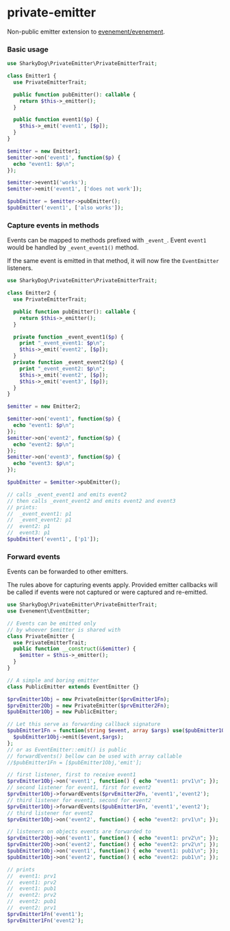 # private-emitter
Non-public emitter extension to [evenement/evenement](https://packagist.org/packages/evenement/evenement).

### Basic usage
```php
use SharkyDog\PrivateEmitter\PrivateEmitterTrait;

class Emitter1 {
  use PrivateEmitterTrait;

  public function pubEmitter(): callable {
    return $this->_emitter();
  }

  public function event1($p) {
    $this->_emit('event1', [$p]);
  }
}

$emitter = new Emitter1;
$emitter->on('event1', function($p) {
  echo "event1: $p\n";
});

$emitter->event1('works');
$emitter->emit('event1', ['does not work']);

$pubEmitter = $emitter->pubEmitter();
$pubEmitter('event1', ['also works']);
```

### Capture events in methods
Events can be mapped to methods prefixed with `_event_`.
Event `event1` would be handled by `_event_event1()` method.

If the same event is emitted in that method, it will now fire the `EventEmitter` listeners.

```php
use SharkyDog\PrivateEmitter\PrivateEmitterTrait;

class Emitter2 {
  use PrivateEmitterTrait;

  public function pubEmitter(): callable {
    return $this->_emitter();
  }

  private function _event_event1($p) {
    print "_event_event1: $p\n";
    $this->_emit('event2', [$p]);
  }
  private function _event_event2($p) {
    print "_event_event2: $p\n";
    $this->_emit('event2', [$p]);
    $this->_emit('event3', [$p]);
  }
}

$emitter = new Emitter2;

$emitter->on('event1', function($p) {
  echo "event1: $p\n";
});
$emitter->on('event2', function($p) {
  echo "event2: $p\n";
});
$emitter->on('event3', function($p) {
  echo "event3: $p\n";
});

$pubEmitter = $emitter->pubEmitter();

// calls _event_event1 and emits event2
// then calls _event_event2 and emits event2 and event3
// prints:
//  _event_event1: p1
//  _event_event2: p1
//  event2: p1
//  event3: p1
$pubEmitter('event1', ['p1']);
```
### Forward events
Events can be forwarded to other emitters.

The rules above for capturing events apply. Provided emitter callbacks will be called if events were not captured or were captured and re-emitted.

```php
use SharkyDog\PrivateEmitter\PrivateEmitterTrait;
use Evenement\EventEmitter;

// Events can be emitted only
// by whoever $emitter is shared with
class PrivateEmitter {
  use PrivateEmitterTrait;
  public function __construct(&$emitter) {
    $emitter = $this->_emitter();
  }
}

// A simple and boring emitter
class PublicEmitter extends EventEmitter {}

$prvEmitter1Obj = new PrivateEmitter($prvEmitter1Fn);
$prvEmitter2Obj = new PrivateEmitter($prvEmitter2Fn);
$pubEmitter1Obj = new PublicEmitter;

// Let this serve as forwarding callback signature
$pubEmitter1Fn = function(string $event, array $args) use($pubEmitter1Obj) {
  $pubEmitter1Obj->emit($event,$args);
};
// or as EventEmitter::emit() is public
// forwardEvents() bellow can be used with array callable
//$pubEmitter1Fn = [$pubEmitter1Obj,'emit'];

// first listener, first to receive event1
$prvEmitter1Obj->on('event1', function() { echo "event1: prv1\n"; });
// second listener for event1, first for event2
$prvEmitter1Obj->forwardEvents($prvEmitter2Fn, 'event1','event2');
// third listener for event1, second for event2
$prvEmitter1Obj->forwardEvents($pubEmitter1Fn, 'event1','event2');
// third listener for event2
$prvEmitter1Obj->on('event2', function() { echo "event2: prv1\n"; });

// listeners on objects events are forwarded to
$prvEmitter2Obj->on('event1', function() { echo "event1: prv2\n"; });
$prvEmitter2Obj->on('event2', function() { echo "event2: prv2\n"; });
$pubEmitter1Obj->on('event1', function() { echo "event1: pub1\n"; });
$pubEmitter1Obj->on('event2', function() { echo "event2: pub1\n"; });

// prints
//  event1: prv1
//  event1: prv2
//  event1: pub1
//  event2: prv2
//  event2: pub1
//  event2: prv1
$prvEmitter1Fn('event1');
$prvEmitter1Fn('event2');
```
